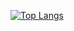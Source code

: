 [![Top Langs](https://github-readme-stats.vercel.app/api/top-langs/?username=ecemisildar)](https://github.com/ecemisildar/github-readme-stats)
